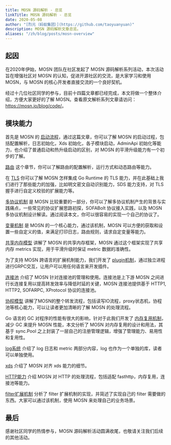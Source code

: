 ```yaml
---
title: MOSN 源码解析 - 总览
linkTitle: MOSN 源码解析 - 总览
date: 2020-05-08
author: "[烈元（蚂蚁集团）](https://github.com/taoyuanyuan)"
description: MOSN 源码解析文章总览。
aliases: "/zh/blog/posts/mosn-overview"
---
```


## 起因

在2020年伊始，MOSN 团队在社区发起了 MOSN 源码解析系列活动，本次活动旨在增强社区对 MOSN 的认知，促进开源社区的交流，是大家学习和使用 MOSN，与 MOSN 的核心开发者直接交流的一个良好契机。

经过十几位社区同学的参与，目前十四篇文章都已经完成，本文将做一个整体介绍，方便大家更好的了解 MOSN。查看原文解析系列文章请访问： <https://mosn.io/blog/code/>。

## 模块能力

首先是 MOSN 的 [启动流程](blog/code/mosn-startup/)，通过这篇文章，你可以了解 MOSN 的启动过程，包括配置解析，日志初始化，Xds 初始化，各子模块启动，AdminApi 初始化等能力，也介绍了普通启动和热升级启动的区别，对 MOSN 的平滑升级能力有一个初步的了解。

[路由](blog/code/mosn-router/) 这个章节，你可以了解路由的配置解析，运行方式和动态路由等能力。

在 [TLS](blog/code/mosn-tls/) 你可以了解 MOSN 怎样集成 Go Runtime 的 TLS 能力，并在此基础上我们进行了那些能力的加强，比如明文密文自动识别能力，SDS 能力支持，对 TLS 握手进行自定义校验的扩展能力等。

[多协议机制](docs/concept/multi-protocol/) 是 MOSN 比较重要的一部分，你可以了解多协议机制产生的背景与实践痛点，一些常见的协议扩展思路初探，SOFABolt 协议接入实践，以及 MOSN 多协议机制设计解读。通过阅读本文，你可以很容易的实现一个自己的协议了。

[变量机制](blog/code/mosn-variable/) 是 MOSN 的一个核心能力，通过该机制，MOSN 可以方便的获取和设置一些自定义的值，来满足打印日志，路由规则，请求自定变量等能力。

[共享内存模型](blog/code/mosn-shm/) 讲解了 MOSN 的共享内存框架，MOSN 通过这个框架实现了共享内存 metrics 实现，用于平滑升级时保证 metric 数据的准确性。

为了支持 MOSN 跨语言的扩展机制能力，我们开发了 [plugin机制](blog/code/mosn-plugin/)，通过独立进程进行GRPC交互，让用户可以用任何语言来开发插件。

[连接池](blog/code/mosn-connection-pool/) 介绍了 MOSN 针对连接池的管理和使用。连接池是上下游 MOSN 之间进行长连接复用以提高转发效率与降低时延的关键，MOSN 连接池提供基于 HTTP1, HTTP2, SOFARPC, XProtocol 协议的连接池。

[协程模型](blog/code/mosn-eventloop/) 讲解了MOSN的整个转发流程，包括读写IO流程，proxy状态机，协程池等核心能力，可以让读者更加清晰的了解 MOSN 的处理流程。

Go 语言的 GC 对程序的性能有很大的影响，针对于此我们开发了 [内存复用机制](blog/code/mosn-buffer/)，减少 GC 来提升 MOSN 性能，本文分析了 MOSN 对内存复用的设计和用法，其基于 sync.Pool 之上封装了一层自己的注册管理逻辑，增强了管理能力、易用性和复用性。

[log系统](blog/code/mosn-log/) 介绍了 log 日志和 metric 两部分内容，log 也作为一个单独的库，读者可以单独使用。

[xds](blog/code/mosn-xds/) 介绍了 MOSN 对齐 xds 能力的细节。

[HTTP能力](blog/code/mosn-http/) 介绍 MOSN 对 HTTP 的处理流程，包括适配 fasthttp，内存复用，连接池等能力。

[filter扩展机制](blog/code/mosn-filters/) 分析了 filter 扩展机制的实现，并简述了实现自己的 filter 需要做的东西。大家可以通过该机制，使用 MOSN 来处理自己的业务场景。

## 最后

感谢社区同学的热情参与，MOSN 源码解析活动圆满收尾，也敬请关注我们后续的其他活动。
